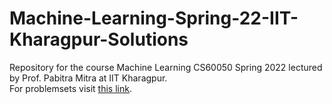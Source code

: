 # Machine-Learning-Spring-22-IIT-Kharagpur-Solutions   
Repository for the course Machine Learning CS60050 Spring 2022 lectured by Prof. Pabitra Mitra at IIT Kharagpur.     
For problemsets visit [this link](https://github.com/AbhJ/Machine-Learning-Spring-22-IIT-Kharagpur).
